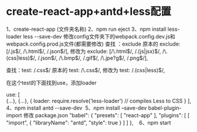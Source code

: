 # create-react-app+antd+less配置
1、create-react-app (文件夹名称)
2、npm run eject
3、npm install less-loader less --save-dev
修改config文件夹下的webpack.config.dev.js和webpack.config.prod.js文件(都需要修改) 
查找 ：exclude 
原本的 exclude: [/\.js$/, /\.html$/, /\.json$/], 
修改为 exclude: [/\.html$/, /\.(js|jsx)$/, /\.(css|less)$/, /\.json$/, /\.bmp$/, /\.gif$/, /\.jpe?g$/, /\.png$/],

查找：test: /.css$/ 
原本的 test: /\.css$/, 
修改为 test: /\.(css|less)$/,

在这个test的下面找到use，添加loader

  use: [  
    {...},
    {...},
    {
      loader: require.resolve('less-loader') // compiles Less to CSS
    }
  ],
  4、npm install antd --save-dev
  5、npm install –save-dev babel-plugin-import
  修改 package.json
  "babel": {
      "presets": [
        "react-app"
      ],
      "plugins": [
        [
          "import",
          {
            "libraryName": "antd",
            "style": true
          }
        ]
      ]
    },
    6、npm start
